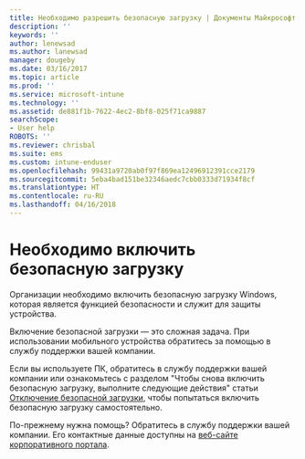 ```yaml
---
title: Необходимо разрешить безопасную загрузку | Документы Майкрософт
description: ''
keywords: ''
author: lenewsad
ms.author: lanewsad
manager: dougeby
ms.date: 03/16/2017
ms.topic: article
ms.prod: ''
ms.service: microsoft-intune
ms.technology: ''
ms.assetid: de881f1b-7622-4ec2-8bf8-025f71ca9887
searchScope:
- User help
ROBOTS: ''
ms.reviewer: chrisbal
ms.suite: ems
ms.custom: intune-enduser
ms.openlocfilehash: 99431a9720ab0f97f869ea12496912391cce2179
ms.sourcegitcommit: 5eba4bad151be32346aedc7cbb0333d71934f8cf
ms.translationtype: HT
ms.contentlocale: ru-RU
ms.lasthandoff: 04/16/2018
---
```

# <a name="you-need-to-enable-secure-boot"></a>Необходимо включить безопасную загрузку

Организации необходимо включить безопасную загрузку Windows, которая является функцией безопасности и служит для защиты устройства.

Включение безопасной загрузки — это сложная задача. При использовании мобильного устройства обратитесь за помощью в службу поддержки вашей компании.

Если вы используете ПК, обратитесь в службу поддержки вашей компании или ознакомьтесь с разделом "Чтобы снова включить безопасную загрузку, выполните следующие действия" статьи [Отключение безопасной загрузки](https://msdn.microsoft.com/library/windows/hardware/dn898540(v=vs.85).aspx), чтобы попытаться включить безопасную загрузку самостоятельно.

По-прежнему нужна помощь? Обратитесь в службу поддержки вашей компании. Его контактные данные доступны на [веб-сайте корпоративного портала](https://portal.manage.microsoft.com#HelpDeskDialog).
